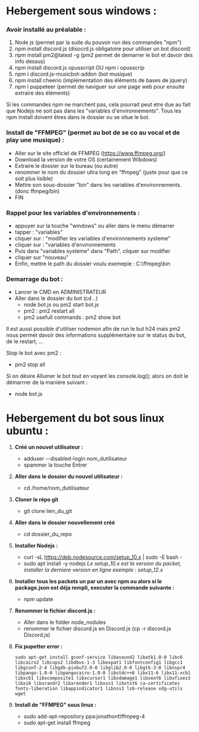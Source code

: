 Hebergement sous windows :
==========================

### Avoir installé au préalable : ###

1. Node js (permet par la suite du pouvoir run des commandes "npm")
2. npm install discord.js (disocrd.js obligatoire pour utiliser un bot discord)
3. npm install pm2@latest -g (pm2 permet de demarrer le bot et davoir des info dessus)
4. npm install discord.js opusscript OU npm i opusscrip
5. npm i discord.js-musicbot-addon (bot musique)
6. npm install cheerio (implémentation des éléments de bases de jquery)
7. npm i puppeteer (permet de naviguer sur une page web pour ensuite extraire des éléments)

Si les commandes npm ne marchent pas, cela pourrait peut etre due au fait que Nodejs ne soit pas dans les "variables d'environnements".
Tous les npm install doivent êtres dans le dossier ou se situe le bot.

### Install de "FFMPEG" (permet au bot de se co au vocal et de play une musique) : ###

- Aller sur le site officiel de FFMPEG (https://www.ffmpeg.org/)
- Download la version de votre OS (certainement Wibdows)
- Extraire le dossier sur le bureau (ou autre)
- renommer le nom du dossier ultra long en "ffmpeg" (juste pour que ce soit plus lisible)
- Mettre son sous-dossier "bin" dans les variables d'environnements. (donc ffmpeg/bin)
- FIN

### Rappel pour les variables d'environnements : ###

- appuyer sur la touche "windows" ou aller dans le menu démarrer
- tapper : "variables"
- cliquer sur : "modifier les variables d'environnements systeme"
- cliquer sur : "variables d'environnements
- Puis dans "variables systeme" dans "Path", cliquer sur modifier
- cliquer sur "nouveau"
- Enfin, mettre le path du dossier voulu exemeple : C:\ffmpeg\bin

### Demarrage du bot : ###

- Lancer le CMD en ADMINISTRATEUR
- Aller dans le dossier du bot (cd ..)
  - node bot.js ou pm2 start bot.js 
  - pm2 : pm2 restart all
  - pm2 usefull commands : pm2 show bot
  
Il est aussi possible d'utiliser nodemon afin de run le but h24 mais pm2 nous permet davoir des informations supplémentaire sur le status du bot, de le restart, ...

Stop le bot avec pm2 :

- pm2 stop all

Si on désire Allumer le bot tout en voyant les console.log(); alors on doit le démarrrer de la manière suivant : 

- node bot.js

Hebergement du bot sous linux ubuntu :
======================================

1. **Créé un nouvel utilisateur :**
    - adduser --disabled-login nom_dutilisateur
    - spammer la touche Entrer
    
2. **Aller dans le dossier du nouvel utilisateur :**
    - cd /home/nom_dutilisateur
    
3. **Cloner le répo git**
    - git clone lien_du_git

4. **Aller dans le dossier nouvellement créé**
    - cd dossier_du_repo

5. **Installer Nodejs :**
   - curl -sL https://deb.nodesource.com/setup_10.x | sudo -E bash -
   - sudo apt install -y nodejs
_Le setup_10.x est la version du packet, installer la derniere version en ligne exemple : setup_12.x_

6. **Installer tous les packets un par un avec npm ou alors si le package.json est déja rempli, executer la commande suivante :**
    - npm update

7. **Renommer le fichier discord.js :**
    - Aller dans le folder node_nodules
    - renommer le fichier discord.js en Discord.js (cp -r discord.js Discord.js)

8. **Fix pupetter error :**

    `sudo apt-get install gconf-service libasound2 libatk1.0-0 libc6 libcairo2 libcups2 libdbus-1-3 libexpat1 libfontconfig1 libgcc1 libgconf-2-4 libgdk-pixbuf2.0-0 libglib2.0-0 libgtk-3-0 libnspr4 libpango-1.0-0 libpangocairo-1.0-0 libstdc++6 libx11-6 libx11-xcb1 libxcb1 libxcomposite1 libxcursor1 libxdamage1 libxext6 libxfixes3 libxi6 libxrandr2 libxrender1 libxss1 libxtst6 ca-certificates fonts-liberation libappindicator1 libnss3 lsb-release xdg-utils wget`

9. **Install de "FFMPEG" sous linux :**
    - sudo add-apt-repository ppa:jonathonf/ffmpeg-4
    - sudo apt-get install ffmpeg
